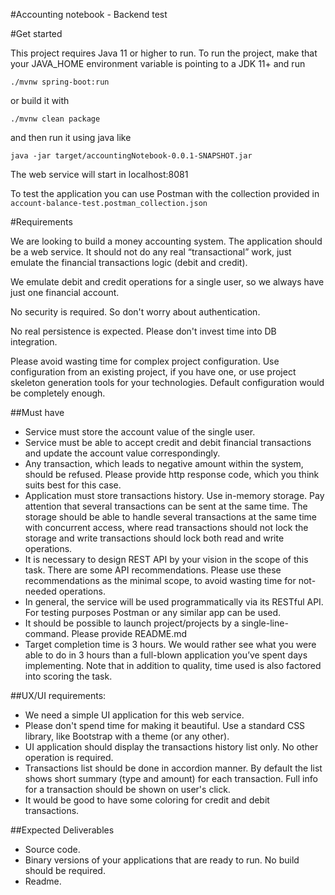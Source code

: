 #Accounting notebook - Backend test

#Get started

This project requires Java 11 or higher to run.
To run the project, make that your JAVA_HOME environment variable is pointing to a JDK 11+ and run

`./mvnw spring-boot:run`

or build it with

`./mvnw clean package`

and then run it using java like

`java -jar target/accountingNotebook-0.0.1-SNAPSHOT.jar`

The web service will start in localhost:8081

To test the application you can use Postman with the collection provided in `account-balance-test.postman_collection.json`

#Requirements

We are looking to build a money accounting system. The application should be a web service. It should not do any real “transactional” work, just emulate the financial transactions logic (debit and credit).

We emulate debit and credit operations for a single user, so we always have just one financial account.

No security is required. So don't worry about authentication.

No real persistence is expected. Please don't invest time into DB integration.

Please avoid wasting time for complex project configuration. Use configuration from an existing project, if you have one, or use project skeleton generation tools for your technologies. Default configuration would be completely enough.

##Must have

- Service must store the account value of the single user.
- Service must be able to accept credit and debit financial transactions and update the account value correspondingly.
- Any transaction, which leads to negative amount within the system, should be refused. Please provide http response code, which you think suits best for this case.
- Application must store transactions history. Use in-memory storage. Pay attention that several transactions can be sent at the same time. The storage should be able to handle several transactions at the same time with concurrent access, where read transactions should not lock the storage and write transactions should lock both read and write operations.
- It is necessary to design REST API by your vision in the scope of this task. There are some API recommendations. Please use these recommendations as the minimal scope, to avoid wasting time for not-needed operations.
- In general, the service will be used programmatically via its RESTful API. For testing purposes Postman or any similar app can be used.
- It should be possible to launch project/projects by a single-line-command. Please provide README.md
- Target completion time is 3 hours. We would rather see what you were able to do in 3 hours than a full-blown application you’ve spent days implementing. Note that in addition to quality, time used is also factored into scoring the task.

##UX/UI requirements:

- We need a simple UI application for this web service.
- Please don't spend time for making it beautiful. Use a standard CSS library, like Bootstrap with a theme (or any other).
- UI application should display the transactions history list only. No other operation is required.
- Transactions list should be done in accordion manner. By default the list shows short summary (type and amount) for each transaction. Full info for a transaction should be shown on user's click.
- It would be good to have some coloring for credit and debit transactions.

##Expected Deliverables

- Source code.
- Binary versions of your applications that are ready to run. No build should be required.
- Readme.
